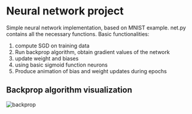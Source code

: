  # Neural network project 
Simple neural network implementation, based on MNIST example.
net.py contains all the necessary functions. 
Basic functionalities: 

1) compute SGD on training data 
2) Run backprop algorithm, obtain gradient values of the network 
3) update weight and biases 
4) using basic sigmoid function neurons 
5) Produce animation of bias and weight updates during epochs 

## Backprop algorithm visualization 

![backprop](https://user-images.githubusercontent.com/32902835/110661686-1c673b80-81c5-11eb-8117-ff8f0a7c6c7d.png)
